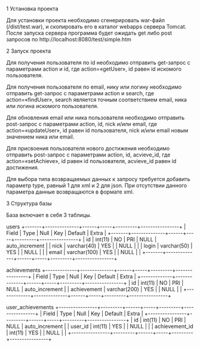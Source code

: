1 Установка проекта

Для установки проекта необходимо сгенерировать war-файл (/dist/test.war), и скопировать его в каталог webapps сервера Tomcat. После запуска сервера программа будет ожидать get либо post запросов по http://localhost:8080/test/simple.htm

2 Запуск проекта

Для получения пользователя по id необходимо отправить get-запрос с параметрами action и id, где action=«getUser», id равен id искомого пользователя.

Для получения пользователя по email, нику или логину необходимо отправить get-запрос с параметрами action и search, где action=«findUser», search является точным соответствием email, ника или логина искомого пользователя.

Для обновления email или ника пользователя необходимо отправить post-запрос с параметрами action, id, nick и/или email, где action=«updateUser», id равен id пользователя, nick и/или email новым значением ника или email.

Для присвоения пользователя нового достижения необходимо отправить post-запрос с параметрами action, id, acvieve_id, где action=«setAchieve», id равен id пользователя, acvieve_id равен id достижения.

Для выбора типа возвращаемых данных к запросу требуется добавить параметр type, равный 1 для xml и 2 для json. При отсутствии данного параметра данные возвращаются в формате xml.

3 Структура базы

База включает в себя 3 таблицы.

users
+-------+--------------+------+-----+---------+----------------+
| Field | Type         | Null | Key | Default | Extra          |
+-------+--------------+------+-----+---------+----------------+
| id    | int(11)      | NO   | PRI | NULL    | auto_increment |
| nick  | varchar(40)  | YES  |     | NULL    |                |
| login | varchar(50)  | YES  |     | NULL    |                |
| email | varchar(100) | YES  |     | NULL    |                |
+-------+--------------+------+-----+---------+----------------+

achievements
+-------------+--------------+------+-----+---------+----------------+
| Field       | Type         | Null | Key | Default | Extra          |
+-------------+--------------+------+-----+---------+----------------+
| id          | int(11)      | NO   | PRI | NULL    | auto_increment |
| achievement | varchar(200) | YES  |     | NULL    |                |
+-------------+--------------+------+-----+---------+----------------+

user_achievements
+----------------+---------+------+-----+---------+----------------+
| Field          | Type    | Null | Key | Default | Extra          |
+----------------+---------+------+-----+---------+----------------+
| id             | int(11) | NO   | PRI | NULL    | auto_increment |
| user_id        | int(11) | YES  |     | NULL    |                |
| achievement_id | int(11) | YES  |     | NULL    |                |
+----------------+---------+------+-----+---------+----------------+